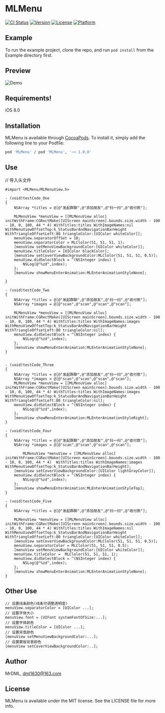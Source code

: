 # MLMenu

[![CI Status](http://img.shields.io/travis/MrDML/MLMenu.svg?style=flat)](https://travis-ci.org/MrDML/MLMenu)
[![Version](https://img.shields.io/cocoapods/v/MLMenu.svg?style=flat)](http://cocoapods.org/pods/MLMenu)
[![License](https://img.shields.io/cocoapods/l/MLMenu.svg?style=flat)](http://cocoapods.org/pods/MLMenu)
[![Platform](https://img.shields.io/cocoapods/p/MLMenu.svg?style=flat)](http://cocoapods.org/pods/MLMenu)

## Example

To run the example project, clone the repo, and run `pod install` from the Example directory first.

## Preview
![Demo](https://github.com/MrDML/MLMenu/blob/master/MLMenuGif.gif)

## Requirements!
iOS 8.0
## Installation

MLMenu is available through [CocoaPods](http://cocoapods.org). To install
it, simply add the following line to your Podfile:

```ruby
pod 'MLMenu' / pod 'MLMenu', '~> 1.0.0'
```
## Use
// 导入头文件
```````````
#import <MLMenu/MLMenuView.h>
```````````
```````````
- (void)testCode_One
{
    NSArray *titles = @[@"发起群聊",@"添加朋友",@"扫一扫",@"收付款"];
   
    MLMenuView *menuView = [[MLMenuView alloc] initWithFrame:CGRectMake([UIScreen mainScreen].bounds.size.width - 100 - 10, 0, 100, 44 * 4) WithTitles:titles WithImageNames:nil WithMenuViewOffsetTop:k_StatusBarAndNavigationBarHeight WithTriangleOffsetLeft:80 triangleColor:[UIColor whiteColor]];
    menuView.separatorOffSet = 10;
    menuView.separatorColor = MLClolor(51, 51, 51, 1);
    [menuView setMenuViewBackgroundColor:[UIColor whiteColor]];
    menuView.titleColor = [UIColor blackColor];
    [menuView setCoverViewBackgroundColor:MLClolor(51, 51, 51, 0.5)];
    menuView.didSelectBlock = ^(NSInteger index) {
        NSLog(@"%zd",index);
    };
    [menuView showMenuEnterAnimation:MLEnterAnimationStyleNone];
    
}

- (void)testCode_Two
{
    NSArray *titles = @[@"发起群聊",@"添加朋友",@"扫一扫",@"收付款"];
    NSArray *images = @[@"scan",@"scan",@"scan",@"scan"];

    MLMenuView *menuView = [[MLMenuView alloc] initWithFrame:CGRectMake([UIScreen mainScreen].bounds.size.width - 100 - 10, 0, 100, 44 * 4) WithTitles:titles WithImageNames:images WithMenuViewOffsetTop:k_StatusBarAndNavigationBarHeight WithTriangleOffsetLeft:80 triangleColor:nil];
    menuView.didSelectBlock = ^(NSInteger index) {
        NSLog(@"%zd",index);
    };
    [menuView showMenuEnterAnimation:MLEnterAnimationStyleNone];
}


- (void)testCode_Three
{
    NSArray *titles = @[@"发起群聊",@"添加朋友",@"扫一扫",@"收付款"];
    NSArray *images = @[@"scan",@"scan",@"scan",@"scan"];
    MLMenuView *menuView = [[MLMenuView alloc] initWithFrame:CGRectMake([UIScreen mainScreen].bounds.size.width - 100 - 10, 0, 100, 44 * 4) WithTitles:titles WithImageNames:images WithMenuViewOffsetTop:k_StatusBarAndNavigationBarHeight WithTriangleOffsetLeft:80 triangleColor:nil];
    menuView.didSelectBlock = ^(NSInteger index) {
        NSLog(@"%zd",index);
    };
    [menuView showMenuEnterAnimation:MLEnterAnimationStyleRight];
}

- (void)testCode_Four
{
    NSArray *titles = @[@"发起群聊",@"添加朋友",@"扫一扫",@"收付款"];
    NSArray *images = @[@"scan",@"scan",@"scan",@"scan"];
    
        MLMenuView *menuView = [[MLMenuView alloc] initWithFrame:CGRectMake([UIScreen mainScreen].bounds.size.width - 100 - 10, 0, 100, 44 * 4)  WithTitles:titles WithImageNames:images WithMenuViewOffsetTop:k_StatusBarAndNavigationBarHeight];
    [menuView setCoverViewBackgroundColor:[UIColor lightGrayColor]];
    menuView.didSelectBlock = ^(NSInteger index) {
        NSLog(@"%zd",index);
    };
    [menuView showMenuEnterAnimation:MLEnterAnimationStyleTop];
}

- (void)testCode_Five
{
    NSArray *titles = @[@"发起群聊",@"添加朋友",@"扫一扫",@"收付款"];

    MLMenuView *menuView = [[MLMenuView alloc] initWithFrame:CGRectMake([UIScreen mainScreen].bounds.size.width - 100 - 10, 0, 100, 44 * 4) WithTitles:titles WithImageNames:nil WithMenuViewOffsetTop:k_StatusBarAndNavigationBarHeight WithTriangleOffsetLeft:80 triangleColor:[UIColor whiteColor]];
    [menuView setCoverViewBackgroundColor:MLClolor(51, 51, 51, 0.5)];
    menuView.separatorColor = MLClolor(51, 51, 51, 0.5);
    [menuView setMenuViewBackgroundColor:[UIColor whiteColor]];
    menuView.titleColor =  MLClolor(51, 51, 51, 1);
    menuView.didSelectBlock = ^(NSInteger index) {
        NSLog(@"%zd",index);
    };
    [menuView showMenuEnterAnimation:MLEnterAnimationStyleNone];
}
```````````

## Other Use

`````
// 设置线条颜色(线条可调整透明度)
menuView.separatorColor = [UIColor ...];
// 设置字体大小
menuView.font = [UIFont systemFontOfSize:...];
// 设置字体颜色
menuView.titleColor = [UIColor ...];
// 设置背景颜色
[menuView setMenuViewBackgroundColor:...];
// 设置蒙版背景颜色
[menuView setCoverViewBackgroundColor:..];

`````

## Author

MrDML, dml1630@163.com

## License

MLMenu is available under the MIT license. See the LICENSE file for more info.

